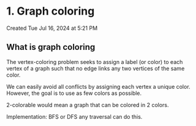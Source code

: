 # 1. Graph coloring
Created Tue Jul 16, 2024 at 5:21 PM

## What is graph coloring
The vertex-coloring problem seeks to assign a label (or color) to each vertex of a graph such that no edge links any two vertices of the same color.

We can easily avoid all conflicts by assigning each vertex a unique color. However, the goal is to use as few colors as possible.

2-colorable would mean a graph that can be colored in 2 colors.

Implementation: BFS or DFS any traversal can do this.